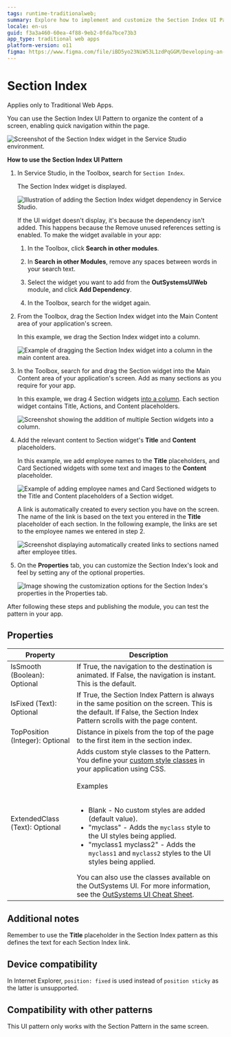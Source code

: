 ```yaml
---
tags: runtime-traditionalweb; 
summary: Explore how to implement and customize the Section Index UI Pattern in OutSystems 11 (O11) for efficient on-page navigation in Traditional Web Apps.
locale: en-us
guid: f3a3a460-60ea-4f88-9eb2-0fda7bce73b3
app_type: traditional web apps
platform-version: o11
figma: https://www.figma.com/file/iBD5yo23NiW53L1zdPqGGM/Developing-an-Application?type=design&node-id=238%3A38&mode=design&t=u4ANW5BJS7Flsdmg-1
---
```


# Section Index

<div class="info" markdown="1">

Applies only to Traditional Web Apps.

</div>

You can use the Section Index UI Pattern to organize the content of a screen, enabling quick navigation within the page.

![Screenshot of the Section Index widget in the Service Studio environment.](images/sectionindex-7-ss.png "Section Index Widget in Service Studio")

**How to use the Section Index UI Pattern**

1. In Service Studio, in the Toolbox, search for `Section Index`.

    The Section Index widget is displayed.

    ![Illustration of adding the Section Index widget dependency in Service Studio.](images/sectionindex-8-ss.png "Adding Section Index Widget Dependency")

    If the UI widget doesn't display, it's because the dependency isn't added. This happens because the Remove unused references setting is enabled. To make the widget available in your app:

    1. In the Toolbox, click **Search in other modules**.

    1. In **Search in other Modules**, remove any spaces between words in your search text.
    
    1. Select the widget you want to add from the **OutSystemsUIWeb** module, and click **Add Dependency**. 
    
    1. In the Toolbox, search for the widget again.

1. From the Toolbox, drag the Section Index widget into the Main Content area of your application's screen.

    In this example, we drag the Section Index widget into a column. 

    ![Example of dragging the Section Index widget into a column in the main content area.](images/sectionindex-2-ss.png "Dragging Section Index Widget into Main Content Area")

1. In the Toolbox, search for and drag the Section widget into the Main Content area of your application's screen. Add as many sections as you require for your app.

    In this example, we drag 4 Section widgets [into a column](../../../../../building-apps/ui/patterns/web/structure/columns.md). Each section widget contains Title, Actions, and Content placeholders. 

    ![Screenshot showing the addition of multiple Section widgets into a column.](images/sectionindex-5-ss.png "Adding Multiple Section Widgets")

1. Add the relevant content to Section widget's **Title** and **Content** placeholders.

    In this example, we add employee names to the **Title** placeholders, and Card Sectioned widgets with some text and images to the **Content** placeholder.

    ![Example of adding employee names and Card Sectioned widgets to the Title and Content placeholders of a Section widget.](images/sectionindex-1-ss.png "Adding Content to Section Widget Placeholders")

    A link is automatically created to every section you have on the screen. The name of the link is based on the text you entered in the **Title** placeholder of each section. In the following example, the links are set to the employee names we entered in step 2.

    ![Screenshot displaying automatically created links to sections named after employee titles.](images/sectionindex-3-ss.png "Automatically Created Links to Sections")

1. On the **Properties** tab, you can customize the Section Index's look and feel by setting any of the optional properties.

    ![Image showing the customization options for the Section Index's properties in the Properties tab.](images/sectionindex-6-ss.png "Customizing Section Index Properties")

After following these steps and publishing the module, you can test the pattern in your app.

## Properties

| **Property**                    | **Description**                                                                                                                                                                                                                                                                                                                                                                                                                                                                                                                                                                                                                    |
|---------------------------------|------------------------------------------------------------------------------------------------------------------------------------------------------------------------------------------------------------------------------------------------------------------------------------------------------------------------------------------------------------------------------------------------------------------------------------------------------------------------------------------------------------------------------------------------------------------------------------------------------------------------------------|
| IsSmooth (Boolean): Optional    | If True, the navigation to the destination is animated. If False, the navigation is instant. This is the default.                                                                                                                                                                                                                                                                                                                                                                                                                                                                                                                  |
| IsFixed (Text): Optional        | If True, the Section Index Pattern is always in the same position on the screen. This is the default. If False, the Section Index Pattern scrolls with the page content.                                                                                                                                                                                                                                                                                                                                                                                                                                                           |
| TopPosition (Integer): Optional | Distance in pixels from the top of the page to the first item in the section index.                                                                                                                                                                                                                                                                                                                                                                                                                                                                                                                                                |
| ExtendedClass (Text): Optional  | Adds custom style classes to the Pattern. You define your [custom style classes](../../../look-feel/css.md) in your application using CSS.<br/><br/>Examples<br/><br/> <ul><li>Blank - No custom styles are added (default value).</li><li>"myclass" - Adds the ``myclass`` style to the UI styles being applied.</li><li>"myclass1 myclass2" - Adds the ``myclass1`` and ``myclass2`` styles to the UI styles being applied.</li></ul>You can also use the classes available on the OutSystems UI. For more information, see the [OutSystems UI Cheat Sheet](https://outsystemsui.outsystems.com/OutSystemsUIWebsite/CheatSheet). |
  
## Additional notes

Remember to use the **Title** placeholder in the Section Index pattern as this defines the text for each Section Index link.

## Device compatibility

In Internet Explorer, `position: fixed` is used instead of `position sticky` as the latter is unsupported.

## Compatibility with other patterns

This UI pattern only works with the Section Pattern in the same screen.
